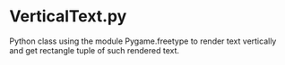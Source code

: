 # VerticalText.py
Python class using the module Pygame.freetype to render text vertically and get rectangle tuple of such rendered text.
